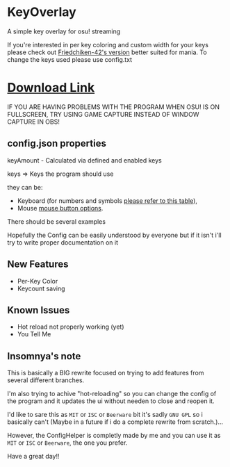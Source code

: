 
# KeyOverlay
 A simple key overlay for osu! streaming
 
 If you're interested in per key coloring and custom width for your keys please check out [Friedchiken-42's version](https://github.com/Friedchicken-42/KeyOverlay) better suited for mania.
To change the keys used please use config.txt
# [Download Link](https://github.com/gxytcgxytc/KeyOverlay/releases/tag/v1.1.0)
IF YOU ARE HAVING PROBLEMS WITH THE PROGRAM WHEN OSU! IS ON FULLSCREEN, TRY USING GAME CAPTURE INSTEAD OF WINDOW CAPTURE IN OBS!


## config.json properties
keyAmount - Calculated via defined and enabled keys

keys => Keys the program should use

they can be:
* Keyboard (for numbers and symbols [please refer to this table](https://www.sfml-dev.org/documentation/2.5.1/classsf_1_1Keyboard.php#acb4cacd7cc5802dec45724cf3314a142)),
* Mouse [mouse button options](https://www.sfml-dev.org/documentation/2.5.1/classsf_1_1Mouse.php#a4fb128be433f9aafe66bc0c605daaa90).

There should be several examples

Hopefully the Config can be easily understood by everyone but if it isn't i'll try to write proper documentation on it

## New Features

* Per-Key Color
* Keycount saving

## Known Issues

* Hot reload not properly working (yet)
* You Tell Me

## Insomnya's note

This is basically a BIG rewrite focused on trying to add features from several different branches.

I'm also trying to achive "hot-reloading" so you can change the config of the program and it updates the ui without needen to close and reopen it.

I'd like to sare this as ``MIT`` or ``ISC`` or ``Beerware`` bit it's sadly ``GNU GPL`` so i basically can't (Maybe in a future if i do a complete rewrite from scratch.)...

However, the ConfigHelper is completly made by me and you can use it as ``MIT`` or ``ISC`` or ``Beerware``, the one you prefer.

Have a great day!!
